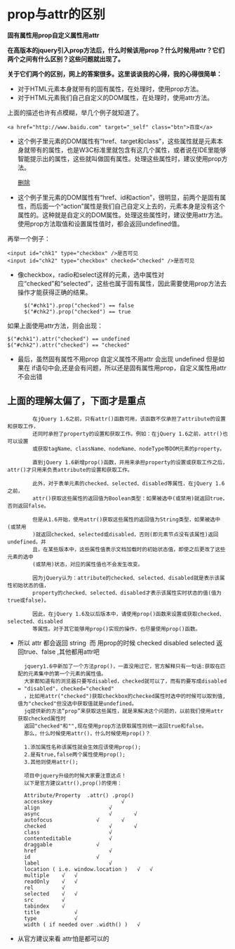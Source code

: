 # prop与attr的区别 #

**固有属性用prop自定义属性用attr**

**在高版本的jquery引入prop方法后，什么时候该用prop？什么时候用attr？它们两个之间有什么区别？这些问题就出现了。**

**关于它们两个的区别，网上的答案很多。这里谈谈我的心得，我的心得很简单：**
	
- 对于HTML元素本身就带有的固有属性，在处理时，使用prop方法。
- 对于HTML元素我们自己自定义的DOM属性，在处理时，使用attr方法。
 

上面的描述也许有点模糊，举几个例子就知道了。 

	<a href="http://www.baidu.com" target="_self" class="btn">百度</a>

-  这个例子里<a>元素的DOM属性有“href、target和class"，这些属性就是<a>元素本身就带有的属性，也是W3C标准里就包含有这几个属性，或者说在IDE里能够智能提示出的属性，这些就叫做固有属性。处理这些属性时，建议使用prop方法。

	<a href="#" id="link1" action="delete">删除</a>

- 这个例子里<a>元素的DOM属性有“href、id和action”，很明显，前两个是固有属性，而后面一个“action”属性是我们自己自定义上去的，<a>元素本身是没有这个属性的。这种就是自定义的DOM属性。处理这些属性时，建议使用attr方法。使用prop方法取值和设置属性值时，都会返回undefined值。

 

再举一个例子：

	<input id="chk1" type="checkbox" />是否可见
	<input id="chk2" type="checkbox" checked="checked" />是否可见
- 像checkbox，radio和select这样的元素，选中属性对应“checked”和“selected”，这些也属于固有属性，因此需要使用prop方法去操作才能获得正确的结果。

		$("#chk1").prop("checked") == false
		$("#chk2").prop("checked") == true

如果上面使用attr方法，则会出现：

	$("#chk1").attr("checked") == undefined
	$("#chk2").attr("checked") == "checked"

- 最后，虽然固有属性不用prop 自定义属性不用attr 会出现 undefined 但是如果在 if语句中会,还是会有问题，所以还是固有属性用prop，自定义属性用attr不会出错

## 上面的理解太偏了，下面才是重点 ##

			在jQuery 1.6之前，只有attr()函数可用，该函数不仅承担了attribute的设置和获取工作，
			还同时承担了property的设置和获取工作。例如：在jQuery 1.6之前，attr()也可以设置
			或获取tagName、className、nodeName、nodeType等DOM元素的property。

			直到jQuery 1.6新增prop()函数，并用来承担property的设置或获取工作之后，attr()才只用来负责attribute的设置和获取工作。

			此外，对于表单元素的checked、selected、disabled等属性，在jQuery 1.6之前，
			attr()获取这些属性的返回值为Boolean类型：如果被选中(或禁用)就返回true，否则返回false。

			但是从1.6开始，使用attr()获取这些属性的返回值为String类型，如果被选中(或禁用
			)就返回checked、selected或disabled，否则(即元素节点没有该属性)返回undefined。并
			且，在某些版本中，这些属性值表示文档加载时的初始状态值，即使之后更改了这些元素的选中
			(或禁用)状态，对应的属性值也不会发生改变。

			因为jQuery认为：attribute的checked、selected、disabled就是表示该属性初始状态的值，
			property的checked、selected、disabled才表示该属性实时状态的值(值为true或false)。

			因此，在jQuery 1.6及以后版本中，请使用prop()函数来设置或获取checked、selected、disabled
			等属性。对于其它能够用prop()实现的操作，也尽量使用prop()函数。

- 所以 attr 都会返回 string  而 用prop的时候 checked disabled selected 返回true、false ,其他都用attr吧

		jquery1.6中新加了一个方法prop()，一直没用过它，官方解释只有一句话:获取在匹配的元素集中的第一个元素的属性值。
		大家都知道有的浏览器只要写disabled，checked就可以了，而有的要写成disabled = "disabled"，checked="checked"
		，比如用attr("checked")获取checkbox的checked属性时选中的时候可以取到值,值为"checked"但没选中获取值就是undefined。
		jq提供新的方法“prop”来获取这些属性，就是来解决这个问题的，以前我们使用attr获取checked属性时
		返回"checked"和"",现在使用prop方法获取属性则统一返回true和false。
		那么，什么时候使用attr()，什么时候使用prop()？
		
		1.添加属性名称该属性就会生效应该使用prop();
		2.是有true,false两个属性使用prop();
		3.其他则使用attr();
		
		项目中jquery升级的时候大家要注意这点！
		以下是官方建议attr(),prop()的使用：
		
		Attribute/Property	.attr()	.prop()
		accesskey	                   √	 
		align	                   √	 
		async	                   √       √
		autofocus	           √	   √
		checked	                   √	   √
		class	                   √	 
		contenteditable	           √	 
		draggable	           √	 
		href	                   √	 
		id	                   √	 
		label	                   √	 
		location ( i.e. window.location )	√	√
		multiple	√	√
		readOnly	√	√
		rel	        √	 
		selected	√	√
		src	        √	 
		tabindex	√	 
		title	        √	 
		type	        √	 
		width ( if needed over .width() )	√
		
- 从官方建议来看 attr怕是都可以的
